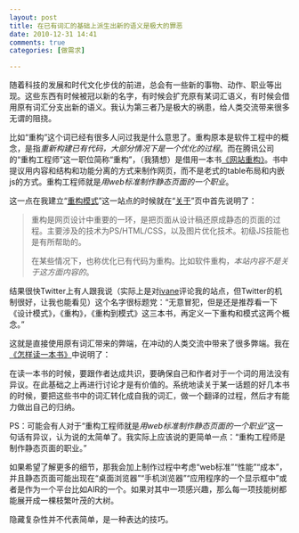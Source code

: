 ```yaml
---
layout: post
title: 在已有词汇的基础上派生出新的语义是极大的罪恶
date: 2010-12-31 14:41
comments: true
categories: [做需求]

---
```


随着科技的发展和时代文化步伐的前进，总会有一些新的事物、动作、职业等出现。这些东西有时候被冠以新的名字，有时候会扩充原有某词汇语义，有时候会借用原有词汇分支出新的语义。我认为第三者乃是极大的祸患，给人类交流带来很多无谓的阻挠。

比如“重构”这个词已经有很多人问过我是什么意思了。重构原本是软件工程中的概念，是指<em>重新构建已有代码，大部分情况下是一个优化的过程</em>。而在腾讯公司的“重构工程师”这一职位简称“重构”，（我猜想）是借用一本书<a href="http://book.douban.com/subject/1230451/">《网站重构》</a>。书中提议用内容和结构和功能分离的方式来制作网页，而不是老式的table布局和内嵌js的方式。重构工程师就是<em>用web标准制作静态页面的一个职业</em>。

这一点在我建立“<a href="http://rebuildpattern.com/">重构模式</a>”这一站点的时候就在“<a href="http://rebuildpattern.com/about/">关于</a>”页中首先说明了：
<blockquote>重构是网页设计中重要的一环，是把页面从设计稿还原成静态的页面的过程。主要涉及的技术为PS/HTML/CSS，以及图片优化技术。初级JS技能也是有所帮助的。

在某些情况下，也称优化已有代码为重构。比如软件重构，<em>本站内容不是关于这方面内容的</em>。</blockquote>
结果很快Twitter上有人跟我说（实际上是对<a href="http://twitter.com/#!/ivane">ivane</a>评论我的站点，但Twitter的机制很好，让我也能看见）这个名字很标题党：“无意冒犯，但是还是推荐看一下《设计模式》，《重构》，《重构到模式》这三本书，再定义一下重构和模式这两个概念。”

这就是直接使用原有词汇带来的弊端，在冲动的人类交流中带来了很多弊端。我在<a href="http://yuguo.us/weblog/how-to-read-a-book/">《怎样读一本书》</a>中说明了：

在读一本书的时候，要跟作者达成共识，要确保自己和作者对于一个词的用法没有异议。在此基础之上再进行讨论才是有价值的。系统地读关于某一话题的好几本书的时候，要把这些书中的词汇转化成自我的词汇，做一个翻译的过程，然后才有能力做出自己的归纳。

PS：可能会有人对于“重构工程师就是<em>用web标准制作静态页面的一个职业</em>”这一句话有异议，认为说的太简单了。我实际上应该说的更简单一点：“重构工程师是制作静态页面的职业。”

如果希望了解更多的细节，那我会加上制作过程中考虑“web标准”“性能”“成本”，并且静态页面可能出现在“桌面浏览器”“手机浏览器”“应用程序的一个显示框中”或者是作为一个平台比如AIR的一个。如果对其中一项感兴趣，那么每一项技能树都能展开成一棵枝繁叶茂的大树。

隐藏复杂性并不代表简单，是一种表达的技巧。

